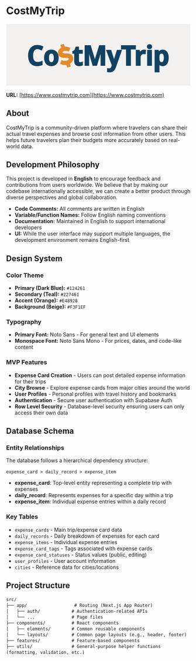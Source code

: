 # CostMyTrip

![CostMyTrip Banner](./public/header.png)

**URL:** [https://www.costmytrip.com](https://www.costmytrip.com)

## About

CostMyTrip is a community-driven platform where travelers can share their actual travel expenses and browse cost information from other users. This helps future travelers plan their budgets more accurately based on real-world data.

## Development Philosophy

This project is developed in **English** to encourage feedback and contributions from users worldwide. We believe that by making our codebase internationally accessible, we can create a better product through diverse perspectives and global collaboration.

- **Code Comments:** All comments are written in English
- **Variable/Function Names:** Follow English naming conventions
- **Documentation:** Maintained in English to support international developers
- **UI:** While the user interface may support multiple languages, the development environment remains English-first

## Design System

### Color Theme

- **Primary (Dark Blue):** `#124261`
- **Secondary (Teal):** `#227461`
- **Accent (Orange):** `#E48928`
- **Background (Beige):** `#F3F1EF`

### Typography

- **Primary Font:** Noto Sans - For general text and UI elements
- **Monospace Font:** Noto Sans Mono - For prices, dates, and code-like content

### MVP Features

- **Expense Card Creation** - Users can post detailed expense information for their trips
- **City Browse** - Explore expense cards from major cities around the world
- **User Profiles** - Personal profiles with travel history and bookmarks
- **Authentication** - Secure user authentication with Supabase Auth
- **Row Level Security** - Database-level security ensuring users can only access their own data

## Database Schema

### Entity Relationships

The database follows a hierarchical dependency structure:

```
expense_card > daily_record > expense_item
```

- **expense_card**: Top-level entity representing a complete trip with expenses
- **daily_record**: Represents expenses for a specific day within a trip
- **expense_item**: Individual expense entries within a daily record

### Key Tables

- `expense_cards` - Main trip/expense card data
- `daily_records` - Daily breakdown of expenses for each card
- `expense_items` - Individual expense entries
- `expense_card_tags` - Tags associated with expense cards
- `expense_card_statuses` - Status values (public, editing)
- `user_profiles` - User account information
- `cities` - Reference data for cities/locations

## Project Structure

```
src/
├── app/                  # Routing (Next.js App Router)
│   ├── auth/            # Authentication-related APIs
│   └── ...              # Page files
├── components/          # React components
│   ├── elements/        # Common reusable components
│   └── layouts/         # Common page layouts (e.g., header, footer)
├── features/            # Feature-based components
├── utils/               # General-purpose helper functions (formatting, validation, etc.)
```
